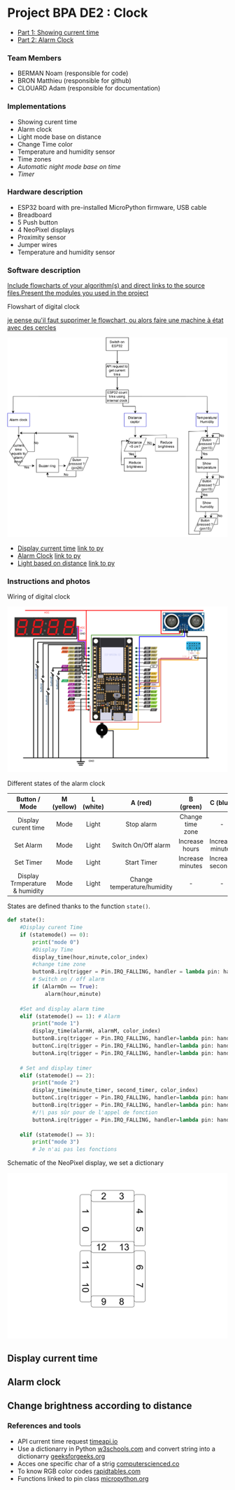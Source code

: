 # Project BPA DE2 : Clock

* [Part 1: Showing current time](#CurentTime)
* [Part 2: Alarm Clock](#AlarmClock)

### Team Members

* BERMAN Noam (responsible for code)
* BRON Matthieu (responsible for github)
* CLOUARD Adam (responsible for documentation)

### Implementations

* Showing curent time
* Alarm clock
* Light mode base on distance
* Change Time color
* Temperature and humidity sensor
* Time zones
* <em>Automatic night mode base on time</em>
* <em>Timer</em>

### Hardware description

* ESP32 board with pre-installed MicroPython firmware, USB cable
* Breadboard
* 5 Push button
* 4 NeoPixel displays
* Proximity sensor
* Jumper wires
* Temperature and humidity sensor

### Software description
<u>Include flowcharts of your algorithm(s) and direct links to the source files.Present the modules you used in the project</u>

Flowshart of digital clock

<u>je pense qu'il faut supprimer le flowchart, ou alors faire une machine à état avec des cercles </u>

![Flow_chart_digital_clock](Pictures/flowchart_digital_clock.drawio.svg)



* [Display current time](#CurentTime) <u>link to py </u>
* [Alarm Clock](#AlarmClock) <u>link to py </u>
* [Light based on distance](#LightDistance) <u>link to py </u>

### Instructions and photos
Wiring of digital clock

![schema_gpio](Pictures/schema_gpio.svg)

Different states of the alarm clock


| Button / Mode                 |   M (yellow)  |   L (white) |   A (red)                 |   B (green)       |   C (blue)           |
| :----:                        | :----:        | :----:      | :----:                    | :----:            | :----:               | 
| Display curent time           | Mode          | Light       |Stop alarm                 | Change time zone  | -                    |
| Set Alarm                     | Mode          | Light       |Switch On/Off alarm        | Increase hours    | Increase minutes     |
| Set Timer                     | Mode          | Light       |Start Timer                | Increase minutes  | Increase seconds     |
| Display Trmperature & humidity| Mode          | Light       |Change temperature/humidity| -                 |      -               |  


States are defined thanks to the function `state()`.
```Python
def state():
    #Display curent Time
    if (statemode() == 0):
        print("mode 0")
        #Display Time
        display_time(hour,minute,color_index)
        #change time zone
        buttonB.irq(trigger = Pin.IRQ_FALLING, handler = lambda pin: handle_debounced(pin, convert_timezone))
        # Switch on / off alarm
        if (AlarmOn == True):
            alarm(hour,minute)

    #Set and display alarm time
    elif (statemode() == 1): # Alarm
        print("mode 1")
        display_time(alarmH, alarmM, color_index)
        buttonB.irq(trigger = Pin.IRQ_FALLING, handler=lambda pin: handle_debounced(pin,increment_AlarmH))
        buttonC.irq(trigger = Pin.IRQ_FALLING, handler=lambda pin: handle_debounced(pin,increment_AlarmM))
        buttonA.irq(trigger = Pin.IRQ_FALLING, handler=lambda pin: handle_debounced(pin,alarm_on_off))

    # Set and display timer
    elif (statemode() == 2):
        print("mode 2")
        display_time(minute_timer, second_timer, color_index)
        buttonC.irq(trigger = Pin.IRQ_FALLING, handler=lambda pin: handle_debounced(pin,increment_second))
        buttonB.irq(trigger = Pin.IRQ_FALLING, handler=lambda pin: handle_debounced(pin,increment_minute))
        #/!\ pas sûr pour de l'appel de fonction
        buttonA.irq(trigger = Pin.IRQ_FALLING, handler=lambda pin: handle_debounced(pin,toggle_timer))

    elif (statemode() == 3):
        print("mode 3")
        # Je n'ai pas les fonctions
```

Schematic of the NeoPixel display, we set a dictionary

![NeoPixel_schematic](Pictures/NeoPixel_schematics.svg)


<a name="CurentTime"></a>

## Display current time



<a name="AlarmClock"></a>

## Alarm clock

<a name="LightDistance"></a>

## Change brightness according to distance



### References and tools

* API current time request [timeapi.io](https://timeapi.io/api/time/current/zone?timeZone=Europe/Prague)
* Use a dictionarry in Python [w3schools.com](https://www.w3schools.com/python/python_dictionaries_access.asp) and convert string into a dictionarry [geeksforgeeks.org](https://www.geeksforgeeks.org/python-convert-string-dictionary-to-dictionary/)
* Acces one specific char of a strig [computerscienced.co](https://computerscienced.co.uk/site/knowledge-base/how-do-i-get-the-first-letter-of-a-string-in-python/)
* To know RGB color codes [rapidtables.com](https://www.rapidtables.com/web/color/RGB_Color.html)
* Functions linked to pin class [micropython.org](https://docs.micropython.org/en/latest/library/machine.Pin.html)
